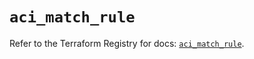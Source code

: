 # `aci_match_rule`

Refer to the Terraform Registry for docs: [`aci_match_rule`](https://registry.terraform.io/providers/ciscodevnet/aci/2.17.0/docs/resources/match_rule).
